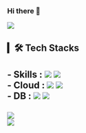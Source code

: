 ### Hi there 👋
<img src="https://capsule-render.vercel.app/api?type=waving&color=auto&height=200&section=header&text=HelloWorld&fontSize=80" />


<h2>▎🛠 Tech Stacks <h2>
- Skills : <img src="https://img.shields.io/badge/Spring-6DB33F?style=for-the-badge&logo=spring&logoColor=white" /> <img src="https://img.shields.io/badge/java-%23ED8B00.svg?style=for-the-badge&logo=java&logoColor=white"/>
<br/>
- Cloud : <img src="https://img.shields.io/badge/Amazon_AWS-FF9900?style=for-the-badge&logo=amazonaws&logoColor=white" /> <img src="https://img.shields.io/badge/docker-%230db7ed.svg?style=for-the-badge&logo=docker&logoColor=white" />
<br/>
- DB : <img src="https://img.shields.io/badge/MariaDB-003545?style=for-the-badge&logo=mariadb&logoColor=white" /> <img src="https://img.shields.io/badge/MySQL-00000F?style=for-the-badge&logo=mysql&logoColor=white" />
<br/><br/>
<img src="https://github-readme-stats.vercel.app/api?username=dltjdgh0428&show_icons=true"/>
<br/>
<img src="http://mazassumnida.wtf/api/generate_badge?boj=dltjdgh0428"/>

